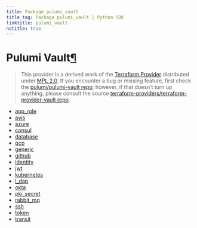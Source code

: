 ```yaml
---
title: Package pulumi_vault
title_tag: Package pulumi_vault | Python SDK
linktitle: pulumi_vault
notitle: true
---
```


<div class="section" id="pulumi-vault">
<h1>Pulumi Vault<a class="headerlink" href="#pulumi-vault" title="Permalink to this headline">¶</a></h1>
<blockquote>
<div><p>This provider is a derived work of the <a class="reference external" href="https://github.com/terraform-providers/terraform-provider-vault">Terraform Provider</a> distributed under
<a class="reference external" href="https://www.mozilla.org/en-US/MPL/2.0/">MPL 2.0</a>. If you encounter a bug or missing feature, first check the
<a class="reference external" href="https://github.com/pulumi/pulumi-vault/issues">pulumi/pulumi-vault repo</a>; however, if that doesn’t turn up
anything, please consult the source <a class="reference external" href="https://github.com/terraform-providers/terraform-provider-vault/issues">terraform-providers/terraform-provider-vault repo</a>.</p>
</div></blockquote>
<div class="toctree-wrapper compound">
<ul>
<li class="toctree-l1"><a class="reference internal" href="app_role/">app_role</a></li>
<li class="toctree-l1"><a class="reference internal" href="aws/">aws</a></li>
<li class="toctree-l1"><a class="reference internal" href="azure/">azure</a></li>
<li class="toctree-l1"><a class="reference internal" href="consul/">consul</a></li>
<li class="toctree-l1"><a class="reference internal" href="database/">database</a></li>
<li class="toctree-l1"><a class="reference internal" href="gcp/">gcp</a></li>
<li class="toctree-l1"><a class="reference internal" href="generic/">generic</a></li>
<li class="toctree-l1"><a class="reference internal" href="github/">github</a></li>
<li class="toctree-l1"><a class="reference internal" href="identity/">identity</a></li>
<li class="toctree-l1"><a class="reference internal" href="jwt/">jwt</a></li>
<li class="toctree-l1"><a class="reference internal" href="kubernetes/">kubernetes</a></li>
<li class="toctree-l1"><a class="reference internal" href="l_dap/">l_dap</a></li>
<li class="toctree-l1"><a class="reference internal" href="okta/">okta</a></li>
<li class="toctree-l1"><a class="reference internal" href="pki_secret/">pki_secret</a></li>
<li class="toctree-l1"><a class="reference internal" href="rabbit_mq/">rabbit_mq</a></li>
<li class="toctree-l1"><a class="reference internal" href="ssh/">ssh</a></li>
<li class="toctree-l1"><a class="reference internal" href="token/">token</a></li>
<li class="toctree-l1"><a class="reference internal" href="transit/">transit</a></li>
</ul>
</div>
</div>

